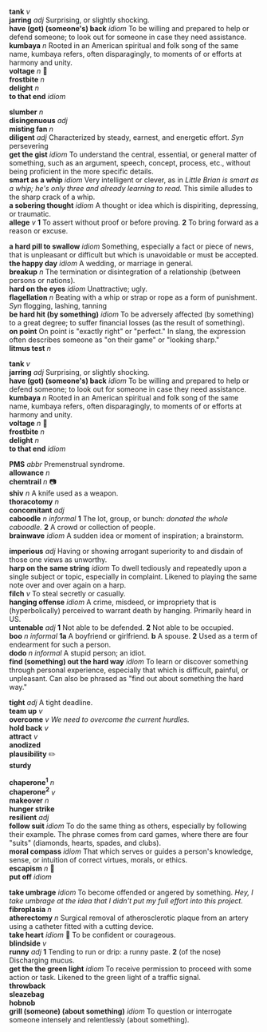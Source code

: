 

__tank__ _v_  
__jarring__ _adj_ Surprising, or slightly shocking.  
__have (got) (someone's) back__ _idiom_ To be willing and prepared to help or defend someone; to look out for someone in case they need assistance.  
__kumbaya__ _n_ Rooted in an American spiritual and folk song of the same name, kumbaya refers, often disparagingly, to moments of or efforts at harmony and unity.  
__voltage__ _n_ :mega:  
__frostbite__ _n_  
__delight__ _n_  
__to that end__ _idiom_  

__slumber__ _n_  
__disingenuous__ _adj_  
__misting fan__ _n_  
__diligent__ _adj_ Characterized by steady, earnest, and energetic effort. _Syn_ persevering  
__get the gist__ _idiom_ To understand the central, essential, or general matter of something, such as an argument, speech, concept, process, etc., without being proficient in the more specific details.  
__smart as a whip__ _idiom_ Very intelligent or clever, as in _Little Brian is smart as a whip; he's only three and already learning to read._ This simile alludes to the sharp crack of a whip.  
__a sobering thought__ _idiom_ A thought or idea which is dispiriting, depressing, or traumatic.  
__allege__ _v_ __1__ To assert without proof or before proving. __2__ To bring forward as a reason or excuse.  

__a hard pill to swallow__ _idiom_ Something, especially a fact or piece of news, that is unpleasant or difficult but which is unavoidable or must be accepted.  
__the happy day__ _idiom_ A wedding, or marriage in general.  
__breakup__ _n_ The termination or disintegration of a relationship (between persons or nations).  
__hard on the eyes__ _idiom_ Unattractive; ugly.  
__flagellation__ _n_ Beating with a whip or strap or rope as a form of punishment. _Syn_ flogging, lashing, tanning  
__be hard hit (by something)__ _idiom_ To be adversely affected (by something) to a great degree; to suffer financial losses (as the result of something).  
__on point__ On point is "exactly right" or "perfect." In slang, the expression often describes someone as "on their game" or "looking sharp."  
__litmus test__ _n_  

__tank__ _v_  
__jarring__ _adj_ Surprising, or slightly shocking.  
__have (got) (someone's) back__ _idiom_ To be willing and prepared to help or defend someone; to look out for someone in case they need assistance.  
__kumbaya__ _n_ Rooted in an American spiritual and folk song of the same name, kumbaya refers, often disparagingly, to moments of or efforts at harmony and unity.  
__voltage__ _n_ :mega:  
__frostbite__ _n_  
__delight__ _n_  
__to that end__ _idiom_  

__PMS__ _abbr_ Premenstrual syndrome.  
__allowance__ _n_  
__chemtrail__ _n_ :camera:  
__shiv__ _n_ A knife used as a weapon.  
__thoracotomy__ _n_  
__concomitant__ _adj_  
__caboodle__ _n_ _informal_ __1__ The lot, group, or bunch: _donated the whole caboodle._ __2__ A crowd or collection of people.  
__brainwave__ _idiom_ A sudden idea or moment of inspiration; a brainstorm.  

__imperious__ _adj_ Having or showing arrogant superiority to and disdain of those one views as unworthy.  
__harp on the same string__ _idiom_ To dwell tediously and repeatedly upon a single subject or topic, especially in complaint. Likened to playing the same note over and over again on a harp.  
__filch__ _v_ To steal secretly or casually.  
__hanging offense__ _idiom_ A crime, misdeed, or impropriety that is (hyperbolically) perceived to warrant death by hanging. Primarily heard in US.  
__untenable__ _adj_ __1__ Not able to be defended. __2__ Not able to be occupied.  
__boo__ _n_ _informal_ __1a__ A boyfriend or girlfriend. __b__ A spouse. __2__ Used as a term of endearment for such a person.  
__dodo__ _n_ _informal_ A stupid person; an idiot.  
__find (something) out the hard way__ _idiom_ To learn or discover something through personal experience, especially that which is difficult, painful, or unpleasant. Can also be phrased as "find out about something the hard way."  

__tight__ _adj_ A tight deadline.  
__team up__ _v_  
__overcome__ _v_ _We need to overcome the current hurdles._  
__hold back__ _v_  
__attract__ _v_  
__anodized__  
__plausibility__ :pencil2:  
__sturdy__  

__chaperone<sup>1</sup>__ _n_  
__chaperone<sup>2</sup>__ _v_  
__makeover__ _n_  
__hunger strike__  
__resilient__ _adj_  
__follow suit__ _idiom_ To do the same thing as others, especially by following their example. The phrase comes from card games, where there are four "suits" (diamonds, hearts, spades, and clubs).  
__moral compass__ _idiom_ That which serves or guides a person's knowledge, sense, or intuition of correct virtues, morals, or ethics.  
__escapism__ _n_ :mega:  
__put off__ _idiom_  

__take umbrage__ _idiom_ To become offended or angered by something. _Hey, I take umbrage at the idea that I didn't put my full effort into this project._  
__fibroplasia__ _n_  
__atherectomy__ _n_  Surgical removal of atherosclerotic plaque from an artery using a catheter fitted with a cutting device.  
__take heart__ _idiom_ :dart: To be confident or courageous.  
__blindside__ _v_  
__runny__ _adj_ __1__ Tending to run or drip: a runny paste. __2__ (of the nose) Discharging mucus.  
__get the the green light__ _idiom_ To receive permission to proceed with some action or task. Likened to the green light of a traffic signal.  
__throwback__  
__sleazebag__  
__hobnob__  
__grill (someone) (about something)__ _idiom_ To question or interrogate someone intensely and relentlessly (about something).  
